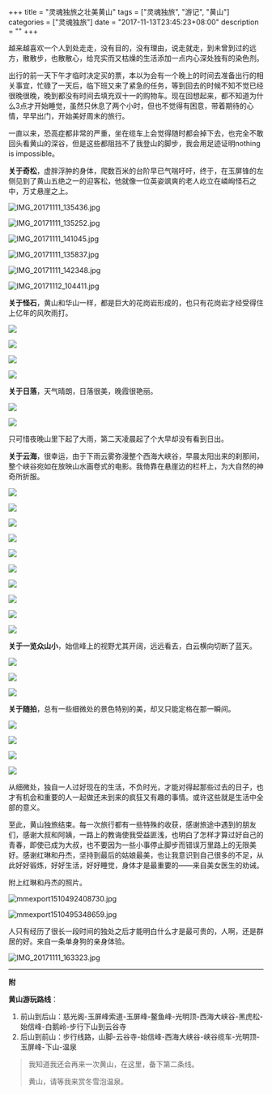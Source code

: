 +++
title = "灵魂独旅之壮美黄山"
tags = ["灵魂独旅", "游记", "黄山"]
categories = ["灵魂独旅"]
date = "2017-11-13T23:45:23+08:00"
description = ""
+++



越来越喜欢一个人到处走走，没有目的，没有理由，说走就走，到未曾到过的远方，散散步，也散散心，给充实而又枯燥的生活添加一点内心深处独有的染色剂。

出行的前一天下午才临时决定买的票，本以为会有一个晚上的时间去准备出行的相关事宜，忙碌了一天后，临下班又来了紧急的任务，等到回去的时候不知不觉已经很晚很晚，晚到都没有时间去填充双十一的购物车。现在回想起来，都不知道为什么3点才开始睡觉，虽然只休息了两个小时，但也不觉得有困意，带着期待的心情，早早出门，开始美好周末的旅行。

一直以来，恐高症都非常的严重，坐在缆车上会觉得随时都会掉下去，也完全不敢回头看黄山的深谷，但是这些都阻挡不了我登山的脚步，我会用足迹证明nothing is impossible。

**关于奇松**，虚胖浮肿的身体，爬数百米的台阶早已气喘吁吁，终于，在玉屏锋的左侧见到了黄山五绝之一的迎客松，他就像一位英姿飒爽的老人屹立在嶙峋怪石之中，万丈悬崖之上。

![IMG_20171111_135436.jpg](https://flowsnow.oss-cn-shanghai.aliyuncs.com/image/tour/huangshan/IMG_20171111_135436.jpg)

<!--more-->

![IMG_20171111_135252.jpg](https://flowsnow.oss-cn-shanghai.aliyuncs.com/image/tour/huangshan/IMG_20171111_135252.jpg)

![IMG_20171111_141045.jpg](https://flowsnow.oss-cn-shanghai.aliyuncs.com/image/tour/huangshan/IMG_20171111_141045.jpg)

![IMG_20171111_135837.jpg](https://flowsnow.oss-cn-shanghai.aliyuncs.com/image/tour/huangshan/IMG_20171111_135837.jpg)

![IMG_20171111_142348.jpg](https://flowsnow.oss-cn-shanghai.aliyuncs.com/image/tour/huangshan/IMG_20171111_142348.jpg)

![IMG_20171112_104411.jpg](https://flowsnow.oss-cn-shanghai.aliyuncs.com/image/tour/huangshan/IMG_20171112_104411.jpg)

**关于怪石**，黄山和华山一样，都是巨大的花岗岩形成的，也只有花岗岩才经受得住上亿年的风吹雨打。

![](https://flowsnow.oss-cn-shanghai.aliyuncs.com/image/tour/huangshan/IMG_20171111_154926.jpg)

![](https://flowsnow.oss-cn-shanghai.aliyuncs.com/image/tour/huangshan/IMG_20171111_143509.jpg)

![](https://flowsnow.oss-cn-shanghai.aliyuncs.com/image/tour/huangshan/IMG_20171111_142756.jpg)

![](https://flowsnow.oss-cn-shanghai.aliyuncs.com/image/tour/huangshan/IMG_20171111_143742.jpg)

**关于日落**，天气晴朗，日落很美，晚霞很艳丽。

![](https://flowsnow.oss-cn-shanghai.aliyuncs.com/image/tour/huangshan/IMG_20171111_170159.jpg)

![](https://flowsnow.oss-cn-shanghai.aliyuncs.com/image/tour/huangshan/IMG_20171111_170056.jpg)

只可惜夜晚山里下起了大雨，第二天凌晨起了个大早却没有看到日出。

**关于云海**，很幸运，由于下雨云雾弥漫整个西海大峡谷，早晨太阳出来的刹那间，整个峡谷宛如在放映山水画卷式的电影。我倚靠在悬崖边的栏杆上，为大自然的神奇所折服。

![](https://flowsnow.oss-cn-shanghai.aliyuncs.com/image/tour/huangshan/IMG_20171112_084217.jpg)

![](https://flowsnow.oss-cn-shanghai.aliyuncs.com/image/tour/huangshan/IMG_20171112_094542.jpg)

![](https://flowsnow.oss-cn-shanghai.aliyuncs.com/image/tour/huangshan/IMG_20171112_085703.jpg)

![](https://flowsnow.oss-cn-shanghai.aliyuncs.com/image/tour/huangshan/IMG_20171112_085352.jpg)

![](https://flowsnow.oss-cn-shanghai.aliyuncs.com/image/tour/huangshan/IMG_20171112_085131.jpg)

![](https://flowsnow.oss-cn-shanghai.aliyuncs.com/image/tour/huangshan/IMG_20171112_085652.jpg)

![](https://flowsnow.oss-cn-shanghai.aliyuncs.com/image/tour/huangshan/IMG_20171112_092457.jpg)

![](https://flowsnow.oss-cn-shanghai.aliyuncs.com/image/tour/huangshan/IMG_20171112_090152.jpg)

![](https://flowsnow.oss-cn-shanghai.aliyuncs.com/image/tour/huangshan/IMG_20171112_085657.jpg)

![](https://flowsnow.oss-cn-shanghai.aliyuncs.com/image/tour/huangshan/IMG_20171112_085921.jpg)

**关于一览众山小**，始信峰上的视野尤其开阔，远远看去，白云横向切断了蓝天。

![](https://flowsnow.oss-cn-shanghai.aliyuncs.com/image/tour/huangshan/IMG_20171112_110850.jpg)

![](https://flowsnow.oss-cn-shanghai.aliyuncs.com/image/tour/huangshan/IMG_20171112_110934.jpg)

![](https://flowsnow.oss-cn-shanghai.aliyuncs.com/image/tour/huangshan/IMG_20171112_111118.jpg)

**关于随拍**，总有一些细微处的景色特别的美，却又只能定格在那一瞬间。

![](https://flowsnow.oss-cn-shanghai.aliyuncs.com/image/tour/huangshan/IMG_20171111_162551.jpg)

![](https://flowsnow.oss-cn-shanghai.aliyuncs.com/image/tour/huangshan/IMG_20171111_162432.jpg)

![](https://flowsnow.oss-cn-shanghai.aliyuncs.com/image/tour/huangshan/IMG_20171111_151729.jpg)

![](https://flowsnow.oss-cn-shanghai.aliyuncs.com/image/tour/huangshan/IMG_20171112_105726.jpg)

从细微处，独自一人过好现在的生活，不负时光，才能对得起那些过去的日子，也才有机会和重要的人一起做还未到来的疯狂又有趣的事情。或许这些就是生活中全部的意义。

至此，黄山独旅结束。每一次旅行都有一些特殊的收获，感谢旅途中遇到的朋友们，感谢大叔和阿姨，一路上的教诲使我受益匪浅，也明白了怎样才算过好自己的青春，即使已成为大叔，也不要因为一些小事停止脚步而错误万里路上的无限美好。感谢红琳和丹杰，坚持到最后的姑娘最美，也让我意识到自己很多的不足，从此好好锻炼，好好生活，好好睡觉，身体才是最重要的——来自美女医生的劝诫。

附上红琳和丹杰的照片。

![mmexport1510492408730.jpg](https://flowsnow.oss-cn-shanghai.aliyuncs.com/image/tour/huangshan/mmexport1510492408730.jpg)

![mmexport1510495348659.jpg](https://flowsnow.oss-cn-shanghai.aliyuncs.com/image/tour/huangshan/mmexport1510495348659.jpg)

人只有经历了很长一段时间的独处之后才能明白什么才是最可贵的，人啊，还是群居的好。来自一条单身狗的亲身体验。

![IMG_20171111_163323.jpg](https://flowsnow.oss-cn-shanghai.aliyuncs.com/image/tour/huangshan/IMG_20171111_163323.jpg)

---

**附**

**黄山游玩路线**：

1. 前山到后山：慈光阁-玉屏峰索道-玉屏峰-鳌鱼峰-光明顶-西海大峡谷-黑虎松-始信峰-白鹅岭-步行下山到云谷寺
2. 后山到前山：步行线路，山脚-云谷寺-始信峰-西海大峡谷-峡谷缆车-光明顶-玉屏峰-下山-温泉

> 我知道我还会再来一次黄山，在这里，备下第二条线。
>
> 黄山，请等我来赏冬雪泡温泉。


